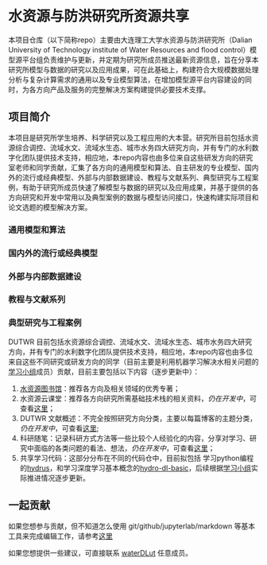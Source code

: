 # 水资源与防洪研究所资源共享

本项目仓库（以下简称repo）主要由大连理工大学水资源与防洪研究所（Dalian University of Technology institute of Water Resources and flood control）模型源平台组负责维护与更新，并定期为研究所成员推送最新资源信息，旨在分享本研究所模型与数据的研究以及应用成果，可在此基础上，构建符合大规模数据处理分析与复杂计算需求的通用以及专业模型算法，在增加模型源平台内容建设的同时，为各方向产品及服务的完整解决方案构建提供必要技术支撑。

## 项目简介

本项目是研究所学生培养、科学研究以及工程应用的大本营。研究所目前包括水资源综合调控、流域水文、流域水生态、城市水务四大研究方向，并有专门的水利数字化团队提供技术支持，相应地，本repo内容也由多位来自这些研发方向的研究室老师和同学贡献，汇集了各方向的通用模型和算法、自主研发的专业模型、国内外的流行或经典模型、外部与内部数据建设、教程与文献系列、典型研究与工程案例，有助于研究所成员快速了解模型与数据的研究以及应用成果，并基于提供的各方向研究和开发中常用以及典型案例的数据与模型访问接口，快速构建实际项目和论文选题的模型解决方案。

### 通用模型和算法


### 国内外的流行或经典模型

### 外部与内部数据建设

### 教程与文献系列

### 典型研究与工程案例




DUTWR 目前包括水资源综合调控、流域水文、流域水生态、城市水务四大研究方向，并有专门的水利数字化团队提供技术支持，相应地，本repo内容也由多位来自这些不同研究或研发方向的同学（目前主要是利用机器学习解决水相关问题的[学习小组](https://github.com/waterDLut)成员）贡献，目前主要包括以下内容（逐步更新中）：

1. [水资源图书馆](https://github.com/waterDLut/WaterResources/blob/master/WaterResourcesBooks.md)：推荐各方向及相关领域的优秀专著；
2. 水资源云课堂：推荐各方向研究所需基础技术栈的相关资料，*仍在开发中*，可查看[这里](https://github.com/waterDLut/WaterResources/blob/master/WaterResourcesWeb.md)；
3. DUTWR 文献概述：不完全按照研究方向分类，主要以每篇博客的主题分类，*仍在开发中*，可查看[这里](https://github.com/waterDLut/WaterResources/tree/master/papers);    
4. 科研随笔：记录科研方式方法等一些比较个人经验化的内容，分享对学习、研究中面临的各类问题的看法、想法，*仍在开发中*，可查看[这里](https://github.com/waterDLut/WaterResources/tree/master/notes)；
5. 共享学习代码：这部分分布在不同的代码仓中，目前拟包括 学习python编程的[hydrus](https://github.com/waterDLut/hydrus)，和学习深度学习基本概念的[hydro-dl-basic](https://github.com/waterDLut/hydro-dl-basic)，后续根据[学习小组](https://github.com/waterDLut)实际推进情况逐步更新。

## 一起贡献

如果您想参与贡献，但不知道怎么使用 git/github/jupyterlab/markdown 等基本工具来完成编辑工作，请参考[这里](https://github.com/waterDLut/WaterResources/blob/master/tools/writing-tool.md)

如果您想提供一些建议，可直接联系 [waterDLut](https://github.com/waterDLut) 任意成员。
